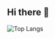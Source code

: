 ## Hi there 👋

 ![Top Langs](https://github-readme-stats.vercel.app/api/top-langs/?username=rayhankimi&hide=javascript,css,scss,html&theme=tokyonight)
